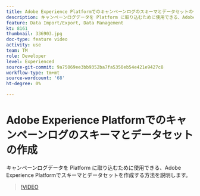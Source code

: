 ```yaml
---
title: Adobe Experience Platformでのキャンペーンログのスキーマとデータセットの作成
description: キャンペーンログデータを Platform に取り込むために使用できる、Adobe Experience Platformでスキーマとデータセットを作成する方法を説明します。
feature: Data Import/Export, Data Management
kt: 8161
thumbnail: 336903.jpg
doc-type: feature video
activity: use
team: TM
role: Developer
level: Experienced
source-git-commit: 9a75069ee3bb9352ba7fa5350eb54e421e9427c8
workflow-type: tm+mt
source-wordcount: '68'
ht-degree: 0%

---
```



# Adobe Experience Platformでのキャンペーンログのスキーマとデータセットの作成

キャンペーンログデータを Platform に取り込むために使用できる、Adobe Experience Platformでスキーマとデータセットを作成する方法を説明します。

>[!VIDEO](https://video.tv.adobe.com/v/336903?quality=12)
